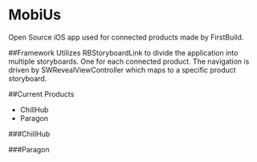 MobiUs
======
Open Source iOS app used for connected products made by FirstBuild. 

##Framework
Utilizes RBStoryboardLink to divide the application into multiple storyboards. One for each connected product. 
The navigation is driven by SWRevealViewController which maps to a specific product storyboard.

##Current Products 
- ChillHub 
- Paragon

###ChillHub

###Paragon

